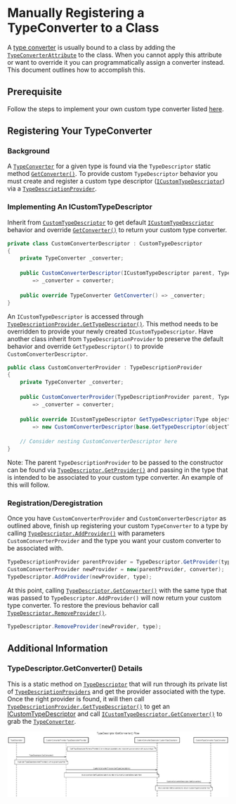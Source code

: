 # Manually Registering a TypeConverter to a Class
A [type converter](https://learn.microsoft.com/dotnet/api/system.componentmodel.typeconverter) is usually bound to a class by adding the [`TypeConverterAttribute`](https://learn.microsoft.com/dotnet/api/system.componentmodel.typeconverterattribute) to the class. When you cannot apply this attribute or want to override it you can programmatically assign a converter instead. This document outlines how to accomplish this.

## Prerequisite
Follow the steps to implement your own custom type converter listed [here](https://learn.microsoft.com/dotnet/api/system.componentmodel.typeconverter#notes-to-inheritors).

## Registering Your TypeConverter

### Background
A [`TypeConverter`](https://learn.microsoft.com/dotnet/api/system.componentmodel.typeconverter) for a given type is found via the `TypeDescriptor` static method [`GetConverter()`](https://learn.microsoft.com/dotnet/api/system.componentmodel.typedescriptor.getconverter). To provide custom `TypeDescriptor` behavior you must create and register a custom type descriptor ([`ICustomTypeDescriptor`](https://learn.microsoft.com/dotnet/api/system.componentmodel.icustomtypedescriptor)) via a [`TypeDescriptionProvider`](https://learn.microsoft.com/dotnet/api/system.componentmodel.typedescriptionprovider).

### Implementing An ICustomTypeDescriptor
Inherit from [`CustomTypeDescriptor`](https://learn.microsoft.com/dotnet/api/system.componentmodel.customtypedescriptor) to get default [`ICustomTypeDescriptor`](https://learn.microsoft.com/dotnet/api/system.componentmodel.icustomtypedescriptor) behavior and override [`GetConverter()`](https://learn.microsoft.com/dotnet/api/system.componentmodel.customtypedescriptor.getconverter) to return your custom type converter.
```c#
private class CustomConverterDescriptor : CustomTypeDescriptor
{
    private TypeConverter _converter;

    public CustomConverterDescriptor(ICustomTypeDescriptor parent, TypeConverter converter) : base(parent)
        => _converter = converter;

    public override TypeConverter GetConverter() => _converter;
}
```

An `ICustomTypeDescriptor` is accessed through [`TypeDescriptionProvider.GetTypeDescriptor()`](https://learn.microsoft.com/dotnet/api/system.componentmodel.typedescriptionprovider.gettypedescriptor). This method needs to be overridden to provide your newly created `ICustomTypeDescriptor`. Have another class inherit from `TypeDescriptionProvider` to preserve the default behavior and override `GetTypeDescriptor()` to provide `CustomConverterDescriptor`.

```c#
public class CustomConverterProvider : TypeDescriptionProvider
{
    private TypeConverter _converter;

    public CustomConverterProvider(TypeDescriptionProvider parent, TypeConverter converter) : base(parent)
        => _converter = converter;

    public override ICustomTypeDescriptor GetTypeDescriptor(Type objectType, object instance) 
        => new CustomConverterDescriptor(base.GetTypeDescriptor(objectType, instance), _converter);

    // Consider nesting CustomConverterDescriptor here
}
```
Note: The parent `TypeDescriptionProvider` to be passed to the constructor can be found via [`TypeDescriptor.GetProvider()`](https://learn.microsoft.com/dotnet/api/system.componentmodel.typedescriptor.getprovider) and passing in the type that is intended to be associated to your custom type converter. An example of this will follow.

### Registration/Deregistration
Once you have `CustomConverterProvider` and `CustomConverterDescriptor` as outlined above, finish up registering your custom `TypeConverter` to a type by calling [`TypeDescriptor.AddProvider()`](https://learn.microsoft.com/dotnet/api/system.componentmodel.typedescriptor.addprovider) with parameters `CustomConverterProvider` and the type you want your custom converter to be associated with. 
```c#
TypeDescriptionProvider parentProvider = TypeDescriptor.GetProvider(type);
CustomConverterProvider newProvider = new(parentProvider, converter);
TypeDescriptor.AddProvider(newProvider, type);
```

At this point, calling [`TypeDescriptor.GetConverter()`](https://learn.microsoft.com/dotnet/api/system.componentmodel.typedescriptor.getconverter) with the same type that was passed to `TypeDescriptor.AddProvider()` will now return your custom type converter. To restore the previous behavior call [`TypeDescriptor.RemoveProvider()`](https://learn.microsoft.com/dotnet/api/system.componentmodel.typedescriptor.removeprovider).
```c#
TypeDescriptor.RemoveProvider(newProvider, type);
```

## Additional Information

### TypeDescriptor.GetConverter() Details
This is a static method on [`TypeDescriptor`](https://learn.microsoft.com/dotnet/api/system.componentmodel.typedescriptor) that will run through its private list of [`TypeDescriptionProviders`](https://learn.microsoft.com/dotnet/api/system.componentmodel.typedescriptionprovider) and get the provider associated with the type. Once the right provider is found, it will then call [`TypeDescriptionProvider.GetTypeDescriptor()`](https://learn.microsoft.com/dotnet/api/system.componentmodel.typedescriptionprovider.gettypedescriptor) to get an [ICustomTypeDescriptor](https://learn.microsoft.com/dotnet/api/system.componentmodel.icustomtypedescriptor) and call [`ICustomTypeDescriptor.GetConverter()`](https://learn.microsoft.com/dotnet/api/system.componentmodel.icustomtypedescriptor.getconverter) to grab the [`TypeConverter`](https://learn.microsoft.com/dotnet/api/system.componentmodel.typeconverter). 

![TypeDescriptor.GetConverter() Flow](../images/typedescriptor-getconverter-flow.png)